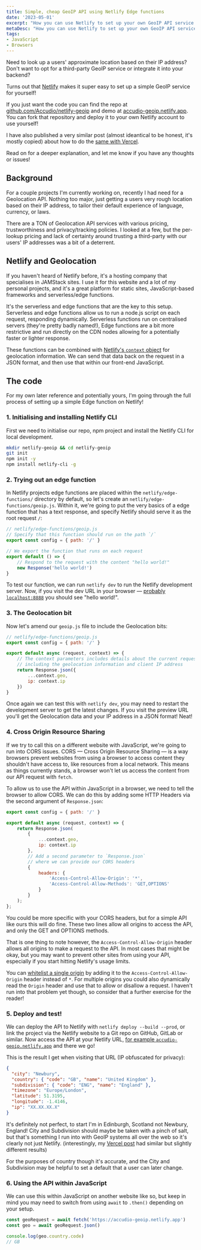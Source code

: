 ```yaml
---
title: Simple, cheap GeoIP API using Netlify Edge functions
date: '2023-05-01'
excerpt: "How you can use Netlify to set up your own GeoIP API service with no rate limits, payment plans or tracking!"
metaDesc: "How you can use Netlify to set up your own GeoIP API service with no rate limits, payment plans or tracking!"
tags:
- JavaScript
- Browsers
---
```


Need to look up a users' approximate location based on their IP address? Don't want to opt for a third-party GeoIP service or integrate it into your backend?

Turns out that [Netlify](https://netlify.com) makes it super easy to set up a simple GeoIP service for yourself!

If you just want the code you can find the repo at [github.com/Accudio/netlify-geoip](https://github.com/Accudio/netlify-geoip) and demo at [accudio-geoip.netlify.app](https://accudio-geoip.netlify.app/). You can fork that repository and deploy it to your own Netlify account to use yourself!

I have also published a very similar post (almost ideantical to be honest, it's mostly copied) about how to do the [same with Vercel](/writing/vercel-geoip).

Read on for a deeper explanation, and let me know if you have any thoughts or issues!

## Background

For a couple projects I'm currently working on, recently I had need for a Geolocation API. Nothing too major, just getting a users very rough location based on their IP address, to tailor their default experience of language, currency, or laws.

There are a TON of Geolocation API services with various pricing, trustworthiness and privacy/tracking policies. I looked at a few, but the per-lookup pricing and lack of certainty around trusting a third-party with our users' IP addresses was a bit of a deterrent.

## Netlify and Geolocation

If you haven't heard of Netlify before, it's a hosting company that specialises in JAMStack sites. I use it for this website and a lot of my personal projects, and it's a great platform for static sites, JavaScript-based frameworks and serverless/edge functions.

It's the serverless and edge functions that are the key to this setup. Serverless and edge functions allow us to run a node.js script on each request, responding dynamically. Serverless functions run on centralised servers (they're pretty badly named!), Edge functions are a bit more restrictive and run directly on the CDN nodes allowing for a potentially faster or lighter response.

These functions can be combined with [Netlify's `context` object](https://docs.netlify.com/edge-functions/api/#netlify-specific-context-object) for geolocation information. We can send that data back on the request in a JSON format, and then use that within our front-end JavaScript.

## The code

For my own later reference and potentially yours, I'm going through the full process of setting up a simple Edge function on Netlify!

### 1. Initialising and installing Netlify CLI

First we need to initialise our repo, npm project and install the Netlify CLI for local development.

```sh
mkdir netlify-geoip && cd netlify-geoip
git init
npm init -y
npm install netlify-cli -g
```

### 2. Trying out an edge function

In Netlify projects edge functions are placed within the `netlify/edge-functions/` directory by default, so let's create an `netlify/edge-functions/geoip.js`. Within it, we're going to put the very basics of a edge function that has a text response, and specify Netlify should serve it as the root request `/`:

```js
// netlify/edge-functions/geoip.js
// Specify that this function should run on the path `/`
export const config = { path: '/' }

// We export the function that runs on each request
export default () => {
	// Respond to the request with the content "hello world!"
	new Response('hello world!')
}

```

To test our function, we can run `netlify dev` to run the Netlify development server. Now, if you visit the dev URL in your browser — [probably `localhost:8888`](http://localhost:8888) you should see "hello world!".

### 3. The Geolocation bit

Now let's amend our `geoip.js` file to include the Geolocation bits:

```js
// netlify/edge-functions/geoip.js
export const config = { path: '/' }

export default async (request, context) => {
	// The context parameters includes details about the current request,
	// including the geolocation information and client IP address
	return Response.json({
		...context.geo,
		ip: context.ip
	})
}
```

Once again we can test this with `netlify dev`, you may need to restart the development server to get the latest changes. If you visit the preview URL you'll get the Geolocation data and your IP address in a JSON format! Neat!

### 4. Cross Origin Resource Sharing

If we try to call this on a different website with JavaScript, we're going to run into CORS issues. CORS — Cross Origin Resource Sharing — is a way browsers prevent websites from using a browser to access content they shouldn't have access to, like resources from a local network. This means as things currently stands, a browser won't let us access the content from our API request with `fetch`.

To allow us to use the API within JavaScript in a browser, we need to tell the browser to allow CORS. We can do this by adding some HTTP Headers via the second argument of `Response.json`:

```js
export const config = { path: '/' }

export default async (request, context) => {
	return Response.json(
		{
			...context.geo,
			ip: context.ip
		},
		// Add a second parameter to `Response.json`
		// where we can provide our CORS headers
		{
			headers: {
				'Access-Control-Allow-Origin': '*',
				'Access-Control-Allow-Methods': 'GET,OPTIONS'
			}
		}
	);
};

```

You could be more specific with your CORS headers, but for a simple API like ours this will do fine. These two lines allow all origins to access the API, and only the GET and OPTIONS methods.

That is one thing to note however, the `Access-Control-Allow-Origin` header allows all origins to make a request to the API. In most cases that might be okay, but you may want to prevent other sites from using your API, especially if you start hitting Netlify's usage limits.

You can [whitelist a single origin](https://developer.mozilla.org/en-US/docs/Web/HTTP/CORS#access-control-allow-origin) by adding it to the `Access-Control-Allow-Origin` header instead of `*`. For multiple origins you could also dynamically read the `Origin` header and use that to allow or disallow a request. I haven't run into that problem yet though, so consider that a further exercise for the reader!

### 5. Deploy and test!

We can deploy the API to Netlify with `netlify deploy --build --prod`, or link the project via the Netlify website to a Git repo on GitHub, GitLab or similar. Now access the API at your Netlify URL, [for example `accudio-geoip.netlify.app`](https://accudio-geoip.netlify.app) and there we go!

This is the result I get when visiting that URL (IP obfuscated for privacy):

```json
{
  "city": "Newbury",
  "country": { "code": "GB", "name": "United Kingdom" },
  "subdivision": { "code": "ENG", "name": "England" },
  "timezone": "Europe/London",
  "latitude": 51.3195,
  "longitude": -1.4146,
  "ip": "XX.XX.XX.X"
}
```

It's definitely not perfect, to start I'm in Edinburgh, Scotland not Newbury, England! City and Subdivision should maybe be taken with a pinch of salt, but that's something I run into with GeoIP systems all over the web so it's clearly not just Netlify. (interestingly, my [Vercel post](/writing/vercel-geoip) had similar but slightly different results)

For the purposes of country though it's accurate, and the City and Subdivision may be helpful to set a default that a user can later change.

### 6. Using the API within JavaScript

We can use this within JavaScript on another website like so, but keep in mind you may need to switch from using `await` to `.then()` depending on your setup.

```js
const geoRequest = await fetch('https://accudio-geoip.netlify.app')
const geo = await geoRequest.json()

console.log(geo.country.code)
// GB
```
